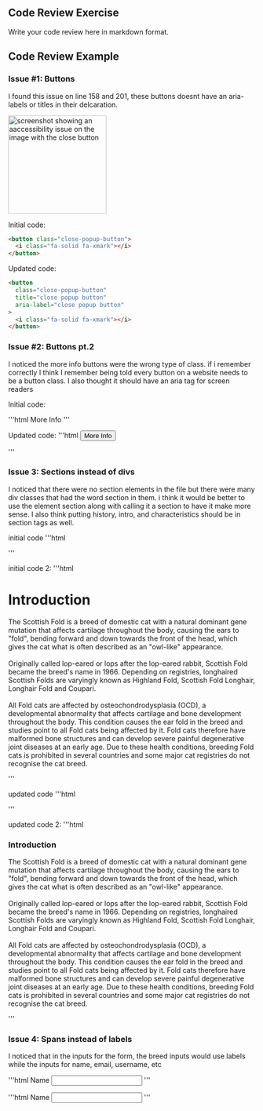 ## Code Review Exercise

Write your code review here in markdown format.

## Code Review Example

### Issue #1: Buttons

I found this issue on line 158 and 201, these buttons doesnt have an aria-labels or titles in their delcaration.

<img src="../images/code-review-issue.png" height=200 alt="screenshot showing an aaccessibility issue on the image with the close button">

Initial code:

```html
<button class="close-popup-button">
  <i class="fa-solid fa-xmark"></i>
</button>
```

Updated code:

```html
<button
  class="close-popup-button"
  title="close popup button"
  aria-label="close popup button"
>
  <i class="fa-solid fa-xmark"></i>
</button>
```

### Issue #2: Buttons pt.2

I noticed the more info buttons were the wrong type of class. if i remember correctly I think I remember being told every button on a website needs to be a button class. I also thought it should have an aria tag for screen readers

Initial code:

'''html
<a class="more-info-button">More Info</a>
'''

Updated code:
'''html
<button class="more-info-button" aria-label="More Info">More Info</button>

'''

### Issue 3: Sections instead of divs

I noticed that there were no section elements in the file but there were many div classes that had the word section in them.
i think it would be better to use the element section along with calling it a section to have it make more sense. I also think putting history, intro, and characteristics should be in section tags as well.

initial code
'''html

<div class="popup-section">

'''

initial code 2:
'''html

 <div id="Introduction" class="content-container">
        <h1>Introduction</h1>
        <p>
          The Scottish Fold is a breed of domestic cat with a natural dominant
          gene mutation that affects cartilage throughout the body, causing the
          ears to "fold", bending forward and down towards the front of the
          head, which gives the cat what is often described as an "owl-like"
          appearance.
          <br />
          <br />
          Originally called lop-eared or lops after the lop-eared rabbit,
          Scottish Fold became the breed's name in 1966. Depending on
          registries, longhaired Scottish Folds are varyingly known as Highland
          Fold, Scottish Fold Longhair, Longhair Fold and Coupari.
          <br />
          <br />
          All Fold cats are affected by osteochondrodysplasia (OCD), a
          developmental abnormality that affects cartilage and bone development
          throughout the body. This condition causes the ear fold in the breed
          and studies point to all Fold cats being affected by it. Fold cats
          therefore have malformed bone structures and can develop severe
          painful degenerative joint diseases at an early age. Due to these
          health conditions, breeding Fold cats is prohibited in several
          countries and some major cat registries do not recognise the cat
          breed.
        </p>
      </div>
'''

updated code
'''html

<section class="popup-section">
'''

updated code 2:
'''html

 <section id="Introduction" class="content-container">
        <h1>Introduction</h1>
        <p>
          The Scottish Fold is a breed of domestic cat with a natural dominant
          gene mutation that affects cartilage throughout the body, causing the
          ears to "fold", bending forward and down towards the front of the
          head, which gives the cat what is often described as an "owl-like"
          appearance.
          <br />
          <br />
          Originally called lop-eared or lops after the lop-eared rabbit,
          Scottish Fold became the breed's name in 1966. Depending on
          registries, longhaired Scottish Folds are varyingly known as Highland
          Fold, Scottish Fold Longhair, Longhair Fold and Coupari.
          <br />
          <br />
          All Fold cats are affected by osteochondrodysplasia (OCD), a
          developmental abnormality that affects cartilage and bone development
          throughout the body. This condition causes the ear fold in the breed
          and studies point to all Fold cats being affected by it. Fold cats
          therefore have malformed bone structures and can develop severe
          painful degenerative joint diseases at an early age. Due to these
          health conditions, breeding Fold cats is prohibited in several
          countries and some major cat registries do not recognise the cat
          breed.
        </p>
      </section>
'''

### Issue 4: Spans instead of labels

I noticed that in the inputs for the form, the breed inputs would use labels while the inputs for name, email, username, etc

'''html
<span class="form-label">Name</span>
<input
              aria-label="name"
              class="form-input-box"
              type="text"
              id="name"
              name="name"
            />
'''

'''html
<label for="form-label">Name</span>
<input
              aria-label="name"
              class="form-input-box"
              type="text"
              id="name"
              name="name"
            />
'''
